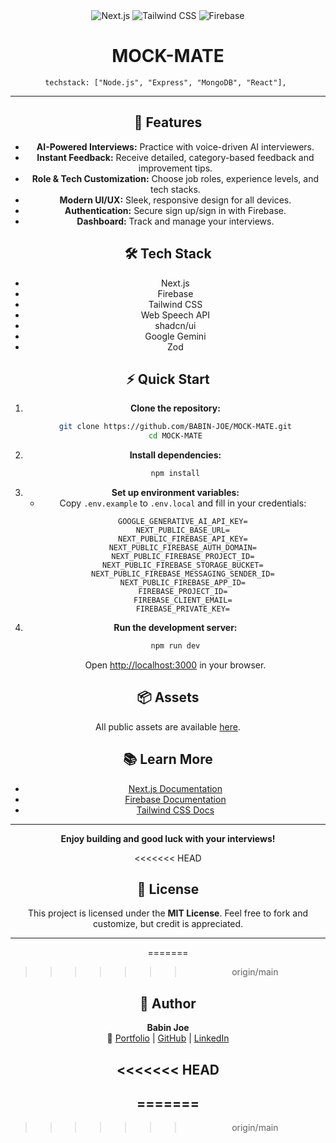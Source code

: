 <div align="center">
  <img src="https://img.shields.io/badge/-Next.js-black?style=for-the-badge&logo=nextdotjs&logoColor=white" alt="Next.js" />
  <img src="https://img.shields.io/badge/-Tailwind_CSS-06B6D4?style=for-the-badge&logo=tailwindcss&logoColor=white" alt="Tailwind CSS" />
  <img src="https://img.shields.io/badge/-Firebase-DD2C00?style=for-the-badge&logo=firebase&logoColor=white" alt="Firebase" />




# MOCK-MATE

    techstack: ["Node.js", "Express", "MongoDB", "React"], 

---

## 🚀 Features

- **AI-Powered Interviews:** Practice with voice-driven AI interviewers.
- **Instant Feedback:** Receive detailed, category-based feedback and improvement tips.
- **Role & Tech Customization:** Choose job roles, experience levels, and tech stacks.
- **Modern UI/UX:** Sleek, responsive design for all devices.
- **Authentication:** Secure sign up/sign in with Firebase.
- **Dashboard:** Track and manage your interviews.

## 🛠️ Tech Stack

- Next.js
- Firebase
- Tailwind CSS
- Web Speech API
- shadcn/ui
- Google Gemini
- Zod

## ⚡ Quick Start

1. **Clone the repository:**
   ```bash
   git clone https://github.com/BABIN-JOE/MOCK-MATE.git
   cd MOCK-MATE
   ```
2. **Install dependencies:**
   ```bash
   npm install
   ```
3. **Set up environment variables:**
   - Copy `.env.example` to `.env.local` and fill in your credentials:
     ```env
     GOOGLE_GENERATIVE_AI_API_KEY=
     NEXT_PUBLIC_BASE_URL=
     NEXT_PUBLIC_FIREBASE_API_KEY=
     NEXT_PUBLIC_FIREBASE_AUTH_DOMAIN=
     NEXT_PUBLIC_FIREBASE_PROJECT_ID=
     NEXT_PUBLIC_FIREBASE_STORAGE_BUCKET=
     NEXT_PUBLIC_FIREBASE_MESSAGING_SENDER_ID=
     NEXT_PUBLIC_FIREBASE_APP_ID=
     FIREBASE_PROJECT_ID=
     FIREBASE_CLIENT_EMAIL=
     FIREBASE_PRIVATE_KEY=
     ```
4. **Run the development server:**
   ```bash
   npm run dev
   ```
   Open [http://localhost:3000](http://localhost:3000) in your browser.

## 📦 Assets

All public assets are available [here](https://drive.google.com/drive/folders/1DuQ9bHH3D3ZAN_CFKfBgsaB8DEhEdnog?usp=sharing).


## 📚 Learn More

- [Next.js Documentation](https://nextjs.org/docs)
- [Firebase Documentation](https://firebase.google.com/docs)
- [Tailwind CSS Docs](https://tailwindcss.com/docs)

---

**Enjoy building and good luck with your interviews!**

<<<<<<< HEAD
## 📜 License

This project is licensed under the **MIT License**. Feel free to fork and customize, but credit is appreciated.

---
=======
>>>>>>> origin/main

## 🙌 Author

**Babin Joe**  
🔗 [Portfolio](https://babin-joe.vercel.app/) | [GitHub](https://github.com/BABIN-JOE) | [LinkedIn](https://www.linkedin.com/in/babin-joe/)

<<<<<<< HEAD
---
=======
---
>>>>>>> origin/main
